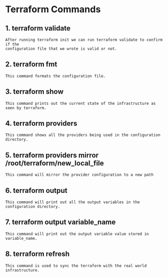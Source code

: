 # Terraform Commands

## 1. terraform validate
    After running terraform init we can run terraform validate to confirm if the 
    configuration file that we wrote is valid or not.

## 2. terraform fmt
    This command formats the configuration file.

## 3. terraform show
    This command prints out the current state of the infrastructure as seen by terraform. 

## 4. terraform providers
    This command shows all the providers being used in the configuration directory.

## 5. terraform providers mirror /root/terraform/new_local_file
    This command will mirror the provider configuration to a new path 

## 6. terraform output
    This command will print out all the output variables in the configuration directory.

## 7. terraform output variable_name
    This command will print out the output variable value stored in variable_name.

## 8. terraform refresh
    This command is used to sync the terraform with the real world infrastructure.